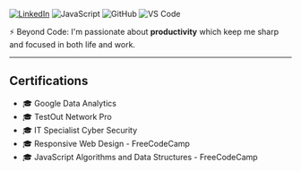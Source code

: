 [![LinkedIn](https://img.shields.io/badge/LinkedIn-0077B5?style=for-the-badge&logo=linkedin&logoColor=white)](https://www.linkedin.com/in/joshua-duong-199997321/)
![JavaScript](https://img.shields.io/badge/JavaScript-F7DF1E?style=for-the-badge&logo=javascript&logoColor=black)
![GitHub](https://img.shields.io/badge/GitHub-181717?style=for-the-badge&logo=github&logoColor=white)
![VS Code](https://img.shields.io/badge/VS%20Code-007ACC?style=for-the-badge&logo=visual-studio-code&logoColor=white)


⚡ Beyond Code: I'm passionate about **productivity** which keep me sharp and focused in both life and work.

---

## Certifications

- 🎓 Google Data Analytics
- 🎓 TestOut Network Pro
- 🎓 IT Specialist Cyber Security
- 🎓 Responsive Web Design - FreeCodeCamp
- 🎓 JavaScript Algorithms and Data Structures - FreeCodeCamp
